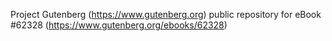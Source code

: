 Project Gutenberg (https://www.gutenberg.org) public repository for eBook #62328 (https://www.gutenberg.org/ebooks/62328)
